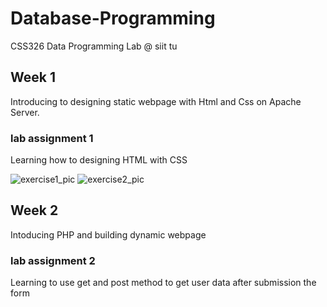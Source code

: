# Database-Programming
CSS326 Data Programming Lab @ siit tu

## Week 1
Introducing to designing static webpage with Html and Css on Apache Server.

### lab assignment 1
Learning how to designing HTML with CSS

![exercise1_pic](https://user-images.githubusercontent.com/69500548/185732828-996673e9-d6e3-4099-b661-81b30645db62.png)
![exercise2_pic](https://user-images.githubusercontent.com/69500548/185732831-1d8dcbd4-631d-4913-aa28-051c76e1a4f0.png)

## Week 2
Intoducing PHP and building dynamic webpage

### lab assignment 2
Learning to use get and post method to get user data after submission the form
